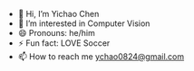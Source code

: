 - 👋 Hi, I’m Yichao Chen
- 👀 I’m interested in Computer Vision
- 😄 Pronouns: he/him
- ⚡ Fun fact: LOVE Soccer
- 📫 How to reach me ychao0824@gmail.com
<!---
yichao0824/yichao0824 is a ✨ special ✨ repository because its `README.md` (this file) appears on your GitHub profile.
You can click the Preview link to take a look at your changes.
--->
